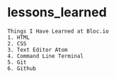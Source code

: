 # lessons_learned
```
Things I Have Learned at Bloc.io
1. HTML
2. CSS
3. Text Editor Atom
4. Command Line Terminal
5. Git
6. Github
```
